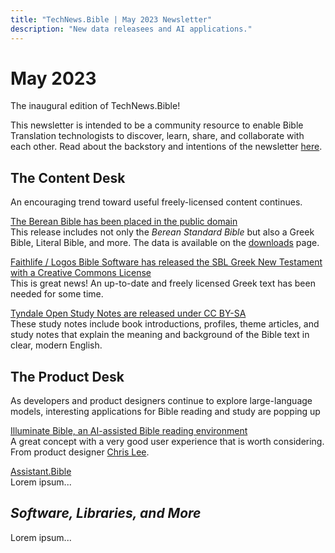 ```yaml
---
title: "TechNews.Bible | May 2023 Newsletter"
description: "New data releasees and AI applications."
---
```


# May 2023

The inaugural edition of TechNews.Bible! 

This newsletter is intended to be a community resource to enable Bible Translation technologists to discover, learn, share, and collaborate with each other. Read about the backstory and intentions of the newsletter [here](/about).

## The Content Desk
An encouraging trend toward useful freely-licensed content continues.

[The Berean Bible has been placed in the public domain](https://berean.bible/licensing.htm)  
This release includes not only the *Berean Standard Bible* but also a Greek Bible, Literal Bible, and more. The data is available on the [downloads](https://berean.bible/downloads.htm) page.

[Faithlife / Logos Bible Software has released the SBL Greek New Testament with a Creative Commons License](https://github.com/LogosBible/SBLGNT/)  
This is great news! An up-to-date and freely licensed Greek text has been needed for some time.

[Tyndale Open Study Notes are released under CC BY-SA](https://tyndaleopenresources.com/)    
These study notes include book introductions, profiles, theme articles, and study notes that explain the meaning and background of the Bible text in clear, modern English.

## The Product Desk

As developers and product designers continue to explore large-language models, interesting applications for Bible reading and study are popping up

[Illuminate Bible, an AI-assisted Bible reading environment](https://www.illuminatebible.com/)  
A great concept with a very good user experience that is worth considering. From product designer [Chris Lee](https://chrsl.net/).

[Assistant.Bible](https://assistant.bible)  
Lorem ipsum...

## *Software, Libraries, and More*

Lorem ipsum...
